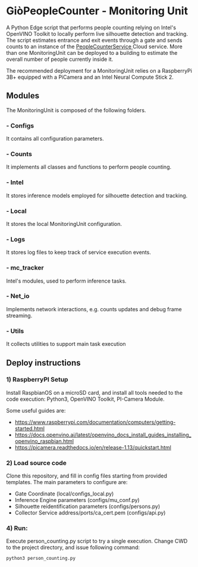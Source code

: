 # GiòPeopleCounter - Monitoring Unit

A Python Edge script that performs people counting relying on Intel's OpenVINO Toolkit to locally perform live silhouette detection and tracking. The script estimates entrance and exit events through a gate and sends counts to an instance of the [PeopleCounterService
](https://github.com/di-unipi-socc/GPC-PeopleCounterService) Cloud service. More than one MonitoringUnit can be deployed to a building to estimate the overall number of people currently inside it.

The recommended deployment for a MonitoringUnit relies on a RaspberryPi 3B+ equipped with a PiCamera and an Intel Neural Compute Stick 2.

## Modules

The MonitoringUnit is composed of the following folders.

### - Configs 
It contains all configuration parameters.

### - Counts
It implements all classes and functions to perform people counting.

### - Intel
It stores inference models employed for silhouette detection and tracking.

### - Local
It stores the local MonitoringUnit configuration.

### - Logs
It stores log files to keep track of service execution events.

### - mc_tracker
Intel's modules, used to perform inference tasks.

### - Net_io
Implements network interactions, e.g. counts updates and debug frame streaming.

### - Utils
It collects utilities to support main task execution


## Deploy instructions

### 1) RaspberryPI Setup
Install RaspbianOS on a microSD card, and install all tools needed to the code execution:  Python3, OpenVINO Toolkit, PI-Camera Module.

Some useful guides are:
- https://www.raspberrypi.com/documentation/computers/getting-started.html
- https://docs.openvino.ai/latest/openvino_docs_install_guides_installing_openvino_raspbian.html
- https://picamera.readthedocs.io/en/release-1.13/quickstart.html

### 2) Load source code
Clone this repository, and fill in config files starting from provided templates. 
The main parameters to configure are:
- Gate Coordinate (local/configs_local.py)
- Inference Engine parameters (configs/mu_conf.py)
- Silhouette reidentification parameters (configs/persons.py)
- Collector Service address/ports/ca_cert.pem (configs/api.py)

### 4) Run:
Execute person_counting.py script to try a single execution.
Change CWD to the project directory, and issue following command:
```bash
python3 person_counting.py
```

